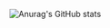 ![Anurag's GitHub stats](https://github-readme-stats.vercel.app/api?username=LihangXie&count_private=true)
